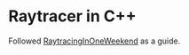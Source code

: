# Raytracer in C++
 
Followed [RaytracingInOneWeekend](https://raytracing.github.io/books/RayTracingInOneWeekend.html) as a guide.
